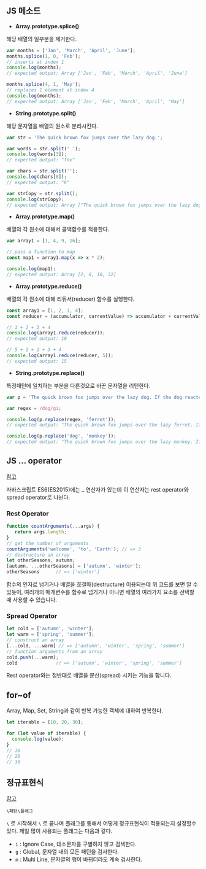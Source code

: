 ## JS 메소드

* **Array.prototype.splice()**

해당 배열의 일부분을 제거한다.

```javascript
var months = ['Jan', 'March', 'April', 'June'];
months.splice(1, 0, 'Feb');
// inserts at index 1
console.log(months);
// expected output: Array ['Jan', 'Feb', 'March', 'April', 'June']

months.splice(4, 1, 'May');
// replaces 1 element at index 4
console.log(months);
// expected output: Array ['Jan', 'Feb', 'March', 'April', 'May']
```

* **String.prototype.split()**

해당 문자열을 배열의 원소로 분리시킨다.

```javascript
var str = 'The quick brown fox jumps over the lazy dog.';

var words = str.split(' ');
console.log(words[3]);
// expected output: "fox"

var chars = str.split('');
console.log(chars[8]);
// expected output: "k"

var strCopy = str.split();
console.log(strCopy);
// expected output: Array ["The quick brown fox jumps over the lazy dog."]
```

* **Array.prototype.map()**

배열의 각 원소에 대해서 콜백함수를 적용한다.

```javascript
var array1 = [1, 4, 9, 16];

// pass a function to map
const map1 = array1.map(x => x * 2);

console.log(map1);
// expected output: Array [2, 8, 18, 32]
```

* **Array.prototype.reduce()**

배열의 각 원소에 대해 리듀서(reducer) 함수를 실행한다.

```javascript
const array1 = [1, 2, 3, 4];
const reducer = (accumulator, currentValue) => accumulator + currentValue;

// 1 + 2 + 3 + 4
console.log(array1.reduce(reducer));
// expected output: 10

// 5 + 1 + 2 + 3 + 4
console.log(array1.reduce(reducer, 5));
// expected output: 15
```

* **String.prototype.replace()**

특정패턴에 일치하는 부분을 다른것으로 바꾼 문자열을 리턴한다.

```javascript
var p = 'The quick brown fox jumps over the lazy dog. If the dog reacted, was it really lazy?';

var regex = /dog/gi;

console.log(p.replace(regex, 'ferret'));
// expected output: "The quick brown fox jumps over the lazy ferret. If the ferret reacted, was it really lazy?"

console.log(p.replace('dog', 'monkey'));
// expected output: "The quick brown fox jumps over the lazy monkey. If the dog reacted, was it really lazy?"
```



## JS … operator

[참고](https://dmitripavlutin.com/how-three-dots-changed-javascript/)

자바스크립트 ES6(ES2015)에는 `…` 연산자가 있는데 이 연산자는 rest operator와 spread operator로 나뉜다.

### Rest Operator

```javascript
function countArguments(...args) {
   return args.length;
}
// get the number of arguments
countArguments('welcome', 'to', 'Earth'); // => 3
// destructure an array
let otherSeasons, autumn;
[autumn, ...otherSeasons] = ['autumn', 'winter'];
otherSeasons      // => ['winter']
```

함수의 인자로 넘기거나 배열을 쪼갤때(destructure) 이용되는데 위 코드를 보면 알 수 있듯이, 여러개의 매개변수를 함수로 넘기거나 아니면 배열의 여러가지 요소를 선택할 때 사용할 수 있습니다.

### Spread Operator

```javascript
let cold = ['autumn', 'winter'];
let warm = ['spring', 'summer'];
// construct an array
[...cold, ...warm] // => ['autumn', 'winter', 'spring', 'summer']
// function arguments from an array
cold.push(...warm);
cold              // => ['autumn', 'winter', 'spring', 'summer']
```

Rest operator와는 정반대로 배열을 분산(spread) 시키는 기능을 합니다.

## for~of

Array, Map, Set, String과 같이 반복 가능한 객체에 대하여 반복한다.

```javascript
let iterable = [10, 20, 30];

for (let value of iterable) {
  console.log(value);
}
// 10
// 20
// 30
```

## 정규표현식

[참고](https://poiemaweb.com/js-regexp)

```
\패턴\플래그
```

`\` 로 시작해서 `\` 로 끝나며 플래그를 통해서 어떻게 정규표현식이 적용되는지 설정할수 있다. 제일 많이 사용되는 플래그는 다음과 같다.

* `i` : Ignore Case, 대소문자를 구별하지 않고 검색한다.
* `g` : Global, 문자열 내의 모든 패턴을 검사한다.
* `m` : Multi Line, 문자열의 행이 바뀌더라도 계속 검사한다.